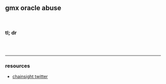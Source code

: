 ## gmx oracle abuse

<br>

### tl; dr

<br>


<br>

---

### resources

* [chainsight twitter](https://twitter.com/ChainsightLabs/status/1580208615654584321?s=20&t=-FG5kQ_7kAKhLnbuk05wSg)
